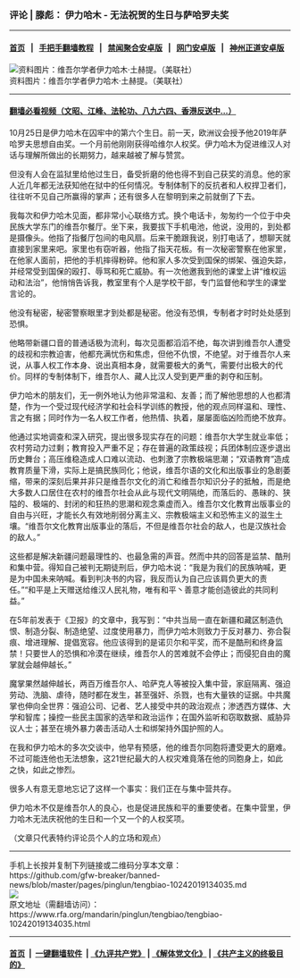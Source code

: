 ### 评论 | 滕彪： 伊力哈木 - 无法祝贺的生日与萨哈罗夫奖
------------------------

#### [首页](https://github.com/gfw-breaker/banned-news/blob/master/README.md) &nbsp;&nbsp;|&nbsp;&nbsp; [手把手翻墙教程](https://github.com/gfw-breaker/guides/wiki) &nbsp;&nbsp;|&nbsp;&nbsp; [禁闻聚合安卓版](https://github.com/gfw-breaker/bn-android) &nbsp;&nbsp;|&nbsp;&nbsp; [网门安卓版](https://github.com/oGate2/oGate) &nbsp;&nbsp;|&nbsp;&nbsp; [神州正道安卓版](https://github.com/SzzdOgate/update) 



<div id="headerimg">
 <img alt="资料图片：维吾尔学者伊力哈木‧土赫提。（美联社）" src="https://www.rfa.org/mandarin/pinglun/tengbiao/tengbiao-10242019134035.html/AP-4D6D-8934-EB8703FAA8C.jpg/@@images/098b3a79-e2d0-4642-adc3-aacc96725efb.jpeg" title="资料图片：维吾尔学者伊力哈木‧土赫提。（美联社）"/>
 <div id="headerimgcontents">
  <div id="headerimgcaption">
   <span>
    资料图片：维吾尔学者伊力哈木‧土赫提。（美联社）
   </span>
   <!-- zoomattribute -->
  </div>
  <!-- headerimgcaption -->
 </div>
 <!-- headerimagecontents -->
</div>

<hr/>


#### [翻墙必看视频（文昭、江峰、法轮功、八九六四、香港反送中...）](https://github.com/gfw-breaker/banned-news/blob/master/pages/links.md)

<div id="storytext">
 <div>
  <div class="slot_header">
  </div>
 </div>
 <p>
 </p>
 <p>
  10月25日是伊力哈木在囚牢中的第六个生日。前一天，欧洲议会授予他2019年萨哈罗夫思想自由奖。一个月前他刚刚获得哈维尔人权奖。伊力哈木为促进维汉人对话与理解所做出的长期努力，越来越被了解与赞赏。
 </p>
 <p>
  但没有人会在监狱里给他过生日，备受折磨的他也得不到自己获奖的消息。他的家人近几年都无法获知他在狱中的任何情况。专制体制下的反抗者和人权捍卫者们，往往听不见自己所赢得的掌声；还有很多人在黎明到来之前就倒了下去。
 </p>
 <p>
  我每次和伊力哈木见面，都非常小心联络方式。换个电话卡，匆匆约一个位于中央民族大学东门的维吾尔餐厅。坐下来，我要拔下手机电池，他说，没用的，到处都是摄像头。他指了指餐厅包间的电风扇。后来干脆跟我说，别打电话了，想聊天就直接到家里来吧。家里也有窃听器，他指了指天花板。有一次秘密警察在他家里，在他家人面前，把他的手机摔得粉碎。他和家人多次受到国保的绑架、强迫失踪，并经常受到国保的殴打、辱骂和死亡威胁。有一次他邀我到他的课堂上讲“维权运动和法治”，他悄悄告诉我，教室里有个人是学校干部，专门监督他和学生的课堂言论的。
 </p>
 <p>
  他没有秘密，秘密警察眼里才到处都是秘密。他没有恐惧，专制者才时时处处感到恐惧。
 </p>
 <p>
  他略带新疆口音的普通话极为流利，每次见面都滔滔不绝，每次讲到维吾尔人遭受的歧视和宗教迫害，他都充满忧伤和焦虑，但他不仇恨，不绝望。对于维吾尔人来说，从事人权工作本身、说出真相本身，就需要极大的勇气，需要付出极大的代价。同样的专制体制下，维吾尔人、藏人比汉人受到更严重的剥夺和压制。
 </p>
 <p>
 </p>
 <p>
  伊力哈木的朋友们，无一例外地认为他非常温和、友善；而了解他思想的人也都清楚，作为一个受过现代经济学和社会科学训练的教授，他的观点同样温和、理性、言之有据；同时作为一名人权工作者，他热情、执着，屡屡面临凶险而绝不放弃。
 </p>
 <p>
  他通过实地调查和深入研究，提出很多现实存在的问题：维吾尔大学生就业率低；农村劳动力过剩；教育投入严重不足；存在普遍的政策歧视；兵团体制应逐步退出历史舞台；高压维稳造成人口难以流动、也刺激了宗教极端思潮；“双语教育”造成教育质量下滑，实际上是搞民族同化；他说，维吾尔语的文化和出版事业的急剧萎缩，带来的深刻后果并非只是维吾尔文化的消亡和维吾尔知识分子的抵触，而是绝大多数人口居住在农村的维吾尔社会从此与现代文明隔绝，而落后的、愚昧的、狭隘的、极端的、封闭的和狂热的思潮和观念乘虚而入。维吾尔文化教育出版事业的自由与兴旺，才能长久有效地削弱分离主义、宗教极端主义和恐怖主义的滋生土壤。“维吾尔文化教育出版事业的落后，不但是维吾尔社会的敌人，也是汉族社会的敌人。”
 </p>
 <p>
  这些都是解决新疆问题最理性的、也最急需的声音。然而中共的回答是监禁、酷刑和集中营。得知自己被判无期徒刑后，伊力哈木说：“我是为我们的民族呐喊，更是为中国未来呐喊。看到判决书的内容，我反而认为自己应该肩负更大的责任。”“和平是上天赠送给维汉人民礼物，唯有和平丶善意才能创造彼此的共同利益。”
 </p>
 <p>
 </p>
 <p>
  在5年前发表于《卫报》的文章中，我写到：“中共当局一直在新疆和藏区制造仇恨、制造分裂、制造绝望、过度使用暴力，而伊力哈木则致力于反对暴力、弥合裂痕、增进理解、提倡宽容。他应该得到的是诺贝尔和平奖，而不是酷刑和终身监禁！只要世人的恐惧和冷漠在继续，维吾尔人的苦难就不会停止；而侵犯自由的魔掌就会越伸越长。”
 </p>
 <p>
  魔掌果然越伸越长，两百万维吾尔人、哈萨克人等被投入集中营，家庭隔离、强迫劳动、洗脑、虐待，随时都在发生，甚至强奸、杀戮，也有大量铁的证据。中共魔掌也伸向全世界：强迫公司、记者、艺人接受中共的政治观点；渗透西方媒体、大学和智库；操控一些民主国家的选举和政治运作；在国外监听和窃取数据、威胁异议人士；甚至在境外暴力袭击活动人士和绑架持外国护照的人。
 </p>
 <p>
  在我和伊力哈木的多次交谈中，他早有预感，他的维吾尔同胞将遭受更大的磨难。不过可能连他也无法想象，这21世纪最大的人权灾难竟落在他的同胞身上，如此之快，如此之惨烈。
 </p>
 <p>
  很多人有意无意地忘记了这样一个事实：我们正在与集中营共存。
 </p>
 <p>
  伊力哈木不仅是维吾尔人的良心，也是促进民族和平的重要使者。在集中营里，伊力哈木无法庆祝他的生日和一个又一个的人权奖项。
 </p>
 <p align="left">
 </p>
 <p align="left">
  （文章只代表特约评论员个人的立场和观点）
 </p>
</div>

<hr/>
手机上长按并复制下列链接或二维码分享本文章：<br/>
https://github.com/gfw-breaker/banned-news/blob/master/pages/pinglun/tengbiao-10242019134035.md <br/>
<a href='https://github.com/gfw-breaker/banned-news/blob/master/pages/pinglun/tengbiao-10242019134035.md'><img src='https://github.com/gfw-breaker/banned-news/blob/master/pages/pinglun/tengbiao-10242019134035.md.png'/></a> <br/>
原文地址（需翻墙访问）：https://www.rfa.org/mandarin/pinglun/tengbiao/tengbiao-10242019134035.html


------------------------
#### [首页](https://github.com/gfw-breaker/banned-news/blob/master/README.md) &nbsp;|&nbsp; [一键翻墙软件](https://github.com/gfw-breaker/nogfw/blob/master/README.md) &nbsp;| [《九评共产党》](https://github.com/gfw-breaker/9ping.md/blob/master/README.md#九评之一评共产党是什么) | [《解体党文化》](https://github.com/gfw-breaker/jtdwh.md/blob/master/README.md) | [《共产主义的终极目的》](https://github.com/gfw-breaker/gczydzjmd.md/blob/master/README.md)


<img src='http://gfw-breaker.win/banned-news/pages/pinglun/tengbiao-10242019134035.md' width='0px' height='0px'/>